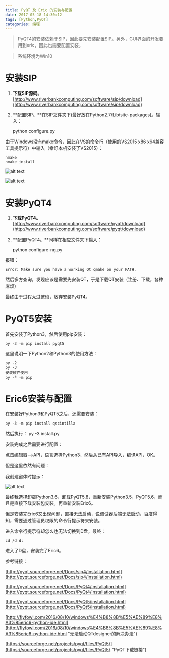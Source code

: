 ```yaml
---
title: PyQT 及 Eric 的安装与配置
date: 2017-05-18 14:30:12
tags: [Python,PyQT]
categories: 编程
---
```


> PyQT4的安装依赖于SIP，因此要先安装配置SIP。另外，GUI界面的开发要用到eric，因此也需要配置安装。

> 系统环境为Win10

# 安装SIP

1. **下载SIP源码**。[http://www.riverbankcomputing.com/software/sip/download](http://www.riverbankcomputing.com/software/sip/download)
2. **配置SIP。**在SIP文件夹下(最好放在Python2.7\Lib\site-packages\)。输入：

   python configure.py

<!-- more -->

由于Windows没有make命令，因此在VS的命令行（使用的VS2015 x86 x64兼容工具提示符）中输入（幸好本机安装了VS2015）：

	nmake
	nmake install

![alt text](/images/SIP安装.png)

![alt text](/images/SIPnmakeinstall.png)

# 安装PyQT4

1. **下载PyQT4。**[http://www.riverbankcomputing.com/software/pyqt/download](http://www.riverbankcomputing.com/software/pyqt/download)
2. **配置PyQT4。**同样在相应文件夹下输入：

   python configure-ng.py

报错：

    Error: Make sure you have a working Qt qmake on your PATH.

然后多方查询，发现应该是需要先安装QT，于是下载QT安装（注册、下载，各种麻烦）

最终由于过程太过繁琐，放弃安装PyQT4。

# PyQT5安装

首先安装了Python3，然后使用pip安装：

	py -3 -m pip install pyqt5

这里说明一下Python2和Python3的使用方法：

	py -2
	py -3
	安装软件使用
	py -* -m pip

# Eric6安装与配置

在安装好Python3和PyQT5之后，还需要安装：

	py -3 -m pip install qscintilla

然后执行：
	py -3 install.py

安装完成之后需要进行配置：

点击编辑器-->API，语言选择Python3，然后从已有API导入，编译API，OK。

但是这里依然有问题：

我创建窗体时提示：

![alt text](/images/qtdesigner.png)

最终我选择卸载Python3.6，卸载PyQT5.8，重新安装Python3.5，PyQT5.6，而且是直接下载安装包安装。再重新安装Eric6。

但是安装完Eric6又出现问题，直接无法启动，说调试器后端无法启动，百度得知，需要通过管理员权限的命令行提示符来安装。

进入命令行提示符却怎么也无法切换到D盘，最终：

    cd /d d:

进入了D盘，安装完了Eric6。

参考链接：

[http://pyqt.sourceforge.net/Docs/sip4/installation.html](http://pyqt.sourceforge.net/Docs/sip4/installation.html)

[http://pyqt.sourceforge.net/Docs/PyQt4/installation.html](http://pyqt.sourceforge.net/Docs/PyQt4/installation.html)

[http://pyqt.sourceforge.net/Docs/PyQt5/installation.html](http://pyqt.sourceforge.net/Docs/PyQt5/installation.html)

[http://flyfowl.com/2016/08/10/windows%E4%B8%8B%E5%AE%89%E8%A3%85eric6-python-ide.html](http://flyfowl.com/2016/08/10/windows%E4%B8%8B%E5%AE%89%E8%A3%85eric6-python-ide.html "无法启动QTdesigner的解决办法")

[https://sourceforge.net/projects/pyqt/files/PyQt5/](https://sourceforge.net/projects/pyqt/files/PyQt5/ "PyQT下载链接")
